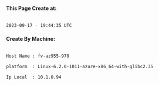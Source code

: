 
   
#### This Page Create at:

```bash

2023-09-17 - 19:44:35 UTC

```

#### Create By Machine:

```bash

Host Name : fv-az955-970

platform  : Linux-6.2.0-1011-azure-x86_64-with-glibc2.35

Ip Local  : 10.1.0.94

```

